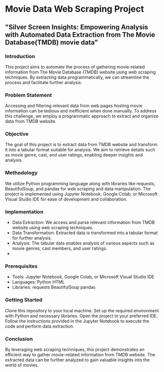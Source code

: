 # Movie Data Web Scraping Project

## "Silver Screen Insights: Empowering Analysis with Automated Data Extraction from The Movie Database(TMDB) movie data"

### Introduction
This project aims to automate the process of gathering movie-related information from The Movie Database (TMDB) website using web scraping techniques. By extracting data programmatically, we can streamline the process and facilitate further analysis.

### Problem Statement
Accessing and filtering relevant data from web pages hosting movie information can be tedious and inefficient when done manually. To address this challenge, we employ a programmatic approach to extract and organize data from TMDB website.

### Objective
The goal of this project is to extract data from TMDB website and transform it into a tabular format suitable for analysis. We aim to retrieve details such as movie genre, cast, and user ratings, enabling deeper insights and analysis.

### Methodology
We utilize Python programming language along with libraries like requests, BeautifulSoup, and pandas for web scraping and data manipulation.
The project is implemented using Jupyter Notebook, Google Colab, or Microsoft Visual Studio IDE for ease of development and collaboration.

### Implementation
- Data Extraction: We access and parse relevant information from TMDB website using web scraping techniques.
- Data Transformation: Extracted data is transformed into a tabular format for further analysis.
- Analysis: The tabular data enables analysis of various aspects such as movie genres, cast members, and user ratings.
- 
### Prerequisites
- Tools:
  Jupyter Notebook, Google Colab, or Microsoft Visual Studio IDE
- Languages:
  Python
  HTML
- Libraries:
  requests
  BeautifulSoup
  pandas
  
### Getting Started
Clone this repository to your local machine.
Set up the required environment with Python and necessary libraries.
Open the project in your preferred IDE.
Follow the instructions provided in the Jupyter Notebook to execute the code and perform data extraction.

### Conclusion
By leveraging web scraping techniques, this project demonstrates an efficient way to gather movie-related information from TMDB website. The extracted data can be further analyzed to gain valuable insights into the world of movies.

